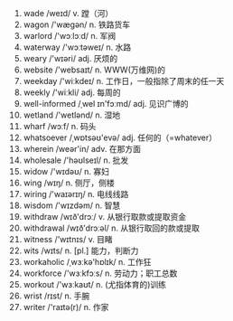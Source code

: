 1. wade /weɪd/ v. 蹚（河）
2. wagon /'wæɡən/ n. 铁路货车
3. warlord /'wɔːlɔːd/ n. 军阀
4. waterway /'wɔːtəweɪ/ n. 水路
5. weary /'wɪəri/ adj. 厌烦的
6. website /'websaɪt/ n. WWW(万维网)的
7. weekday /'wiːkdeɪ/ n. 工作日，一般指除了周末的任一天
8. weekly /'wiːkli/ adj. 每周的
9. well-informed /ˌwel ɪn'fɔːmd/ adj. 见识广博的
10. wetland /'wetlənd/ n. 湿地
11. wharf /wɔːf/ n. 码头
12. whatsoever /ˌwɒtsəʊ'evə/ adj. 任何的（=whatever）
13. wherein /weər'in/ adv. 在那方面
14. wholesale /'həʊlseɪl/ n. 批发
15. widow /'wɪdəʊ/ n. 寡妇
16. wing /wɪŋ/ n. 侧厅，侧楼
17. wiring /'waɪərɪŋ/ n. 电线线路
18. wisdom /'wɪzdəm/ n. 智慧
19. withdraw /wɪð'drɔː/ v. 从银行取款或提取资金
20. withdrawal /wɪð'drɔːəl/ n. 从银行取回的款或提取
21. witness /'wɪtnɪs/ v. 目睹
22. wits /wɪts/ n. [pl.] 能力，判断力
23. workaholic /ˌwɜːkə'hɒlɪk/ n. 工作狂
24. workforce /'wɜːkfɔːs/ n. 劳动力；职工总数
25. workout /'wɜːkaʊt/ n. (尤指体育的)训练
26. wrist /rɪst/ n. 手腕
27. writer /'raɪtə(r)/ n. 作家
